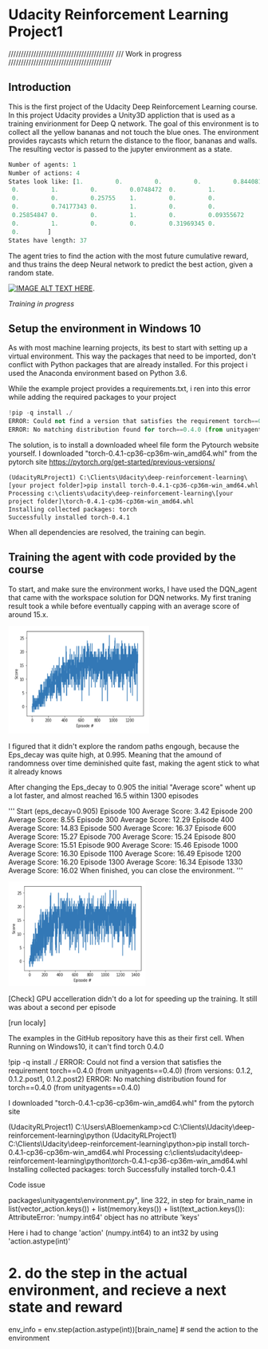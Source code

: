 # Udacity Reinforcement Learning Project1

//////////////////////////////////////////
/// Work in progress
/////////////////////////////////////////

## Introduction 

This is the first project of the Udacity Deep Reinforcement Learning course. In this project Udacity provides a Unity3D appliction that is used as a training envirionment for Deep Q network. The goal of this environment is to collect all the yellow bananas and not touch the blue ones. The environment provides raycasts which return the distance to the floor, bananas and walls. The resulting vector is passed to the jupyter environment as a state.

```python
Number of agents: 1
Number of actions: 4
States look like: [1.         0.         0.         0.         0.84408134 0.
 0.         1.         0.         0.0748472  0.         1.
 0.         0.         0.25755    1.         0.         0.
 0.         0.74177343 0.         1.         0.         0.
 0.25854847 0.         0.         1.         0.         0.09355672
 0.         1.         0.         0.         0.31969345 0.
 0.        ]
States have length: 37
```

The agent tries to find the action with the most future cumulative reward, and thus trains the deep Neural network to predict the best action, given a random state.

[![IMAGE ALT TEXT HERE](https://img.youtube.com/vi/fbF0UsxEx5Y/0.jpg)](https://www.youtube.com/watch?v=fbF0UsxEx5Y). 

*Training in progress*

## Setup the environment in Windows 10

As with most machine learning projects, its best to start with setting up a virtual environment. This way the packages that need to be imported, don't conflict with Python packages that are already installed. For this project i used the Anaconda environment based on Python 3.6. 

While the example project provides a requirements.txt, i ren into this error while adding the required packages to your project

```python
!pip -q install ./
ERROR: Could not find a version that satisfies the requirement torch==0.4.0 (from unityagents==0.4.0) (from versions: 0.1.2, 0.1.2.post1, 0.1.2.post2)
ERROR: No matching distribution found for torch==0.4.0 (from unityagents==0.4.0)
```

The solution, is to install a downloaded wheel file form the Pytourch website yourself. I downloaded "torch-0.4.1-cp36-cp36m-win_amd64.whl" from the pytorch site https://pytorch.org/get-started/previous-versions/

```
(UdacityRLProject1) C:\Clients\Udacity\deep-reinforcement-learning\[your project folder]>pip install torch-0.4.1-cp36-cp36m-win_amd64.whl
Processing c:\clients\udacity\deep-reinforcement-learning\[your project folder]\torch-0.4.1-cp36-cp36m-win_amd64.whl
Installing collected packages: torch
Successfully installed torch-0.4.1
```

When all dependencies are resolved, the training can begin.

## Training the agent with code provided by the course

To start, and make sure the environment works, I have used the DQN_agent that came with the workspace solution for DQN networks. My first traning result took a while before eventually capping with an average score of around 15.x.

![alt text](https://github.com/fuzzballb/UdacityRFlearningProject1/blob/master/images/Eps_decay_0_995.PNG "Training with default epsilon decay")

I figured that it didn't explore the random paths engough, because the Eps_decay was quite high, at 0.995. Meaning that the amound of randomness over time deminished quite fast, making the agent stick to what it already knows 

After changing the Eps_decay to 0.905 the initial "Average score" whent up a lot faster, and almost reached 16.5 within 1300 episodes


'''
Start (eps_decay=0.905)
Episode 100	Average Score: 3.42
Episode 200	Average Score: 8.55
Episode 300	Average Score: 12.29
Episode 400	Average Score: 14.83
Episode 500	Average Score: 16.37
Episode 600	Average Score: 15.27
Episode 700	Average Score: 15.24
Episode 800	Average Score: 15.51
Episode 900	Average Score: 15.46
Episode 1000	Average Score: 16.30
Episode 1100	Average Score: 16.49
Episode 1200	Average Score: 16.20
Episode 1300	Average Score: 16.34
Episode 1330	Average Score: 16.02
When finished, you can close the environment.
'''

![alt text](https://github.com/fuzzballb/UdacityRFlearningProject1/blob/master/images/Eps_decay_0_905.PNG "Training with default epsilon decay")




[Check]
GPU accelleration didn't do a lot for speeding up the training. It still was about a second per episode



[run localy]

The examples in the GitHub repository have this as their first cell. When Running on Windows10, it can't find torch 0.4.0

!pip -q install ./
ERROR: Could not find a version that satisfies the requirement torch==0.4.0 (from unityagents==0.4.0) (from versions: 0.1.2, 0.1.2.post1, 0.1.2.post2)
ERROR: No matching distribution found for torch==0.4.0 (from unityagents==0.4.0)

I downloaded "torch-0.4.1-cp36-cp36m-win_amd64.whl" from the pytorch site

(UdacityRLProject1) C:\Users\ABloemenkamp>cd C:\Clients\Udacity\deep-reinforcement-learning\python
(UdacityRLProject1) C:\Clients\Udacity\deep-reinforcement-learning\python>pip install torch-0.4.1-cp36-cp36m-win_amd64.whl
Processing c:\clients\udacity\deep-reinforcement-learning\python\torch-0.4.1-cp36-cp36m-win_amd64.whl
Installing collected packages: torch
Successfully installed torch-0.4.1

Code issue 

packages\unityagents\environment.py", line 322, in step
for brain_name in list(vector_action.keys()) + list(memory.keys()) + list(text_action.keys()):
AttributeError: 'numpy.int64' object has no attribute 'keys'

Here i had to change 'action' (numpy.int64) to an int32 by using 'action.astype(int)'

# 2. do the step in the actual environment, and recieve a next state and reward
env_info = env.step(action.astype(int))[brain_name]        # send the action to the environment


